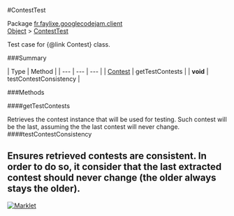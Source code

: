 #ContestTest

Package [fr.faylixe.googlecodejam.client](README.md)<br>
[Object](../../../java/langObject.md) > [ContestTest](ContestTest.md)

Test case for {@link Contest} class.

###Summary


| Type | Method |
| --- | --- | --- |
| [Contest](Contest.md) | getTestContests |
| **void** | testContestConsistency |

###Methods

####getTestContests

Retrieves the contest instance that will
 be used for testing. Such contest will be
 the last, assuming the the last contest
 will never change.
####testContestConsistency

Ensures retrieved contests are consistent.
 In order to do so, it consider that the last extracted
 contest should never change (the older always stays the older).
---
[![Marklet](https://img.shields.io/badge/Generated%20by-Marklet-green.svg)](https://github.com/Faylixe/marklet)